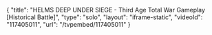 {
    "title": "HELMS DEEP UNDER SIEGE - Third Age Total War Gameplay [Historical Battle]",
    "type": "solo",
    "layout": "iframe-static",
    "videoId": "117405011",
    "url": "\/tvpembed\/117405011"
}